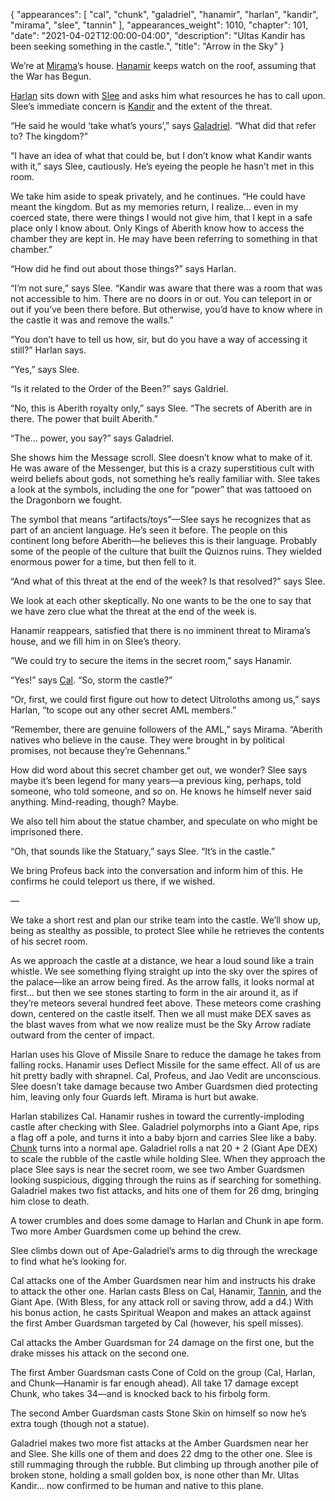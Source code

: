 {
    "appearances": [
        "cal",
        "chunk",
        "galadriel",
        "hanamir",
        "harlan",
        "kandir",
        "mirama",
        "slee",
        "tannin"
    ],
    "appearances_weight": 1010,
    "chapter": 101,
    "date": "2021-04-02T12:00:00-04:00",
    "description": "Ultas Kandir has been seeking something in the castle.",
    "title": "Arrow in the Sky"
}

We’re at [Mirama](/characters/mirama/)’s house. [Hanamir](/characters/hanamir/) keeps watch on the roof, assuming that the War has Begun.

[Harlan](/characters/harlan/) sits down with [Slee](/characters/slee/) and asks him what resources he has to call upon. Slee’s immediate concern is [Kandir](/characters/kandir/) and the extent of the threat. 

“He said he would ‘take what’s yours’,” says [Galadriel](/characters/galadriel/). “What did that refer to? The kingdom?”

“I have an idea of what that could be, but I don’t know what Kandir wants with it,” says Slee, cautiously. He’s eyeing the people he hasn’t met in this room. 

We take him aside to speak privately, and he continues. “He could have meant the kingdom. But as my memories return, I realize… even in my coerced state, there were things I would not give him, that I kept in a safe place only I know about. Only Kings of Aberith know how to access the chamber they are kept in. He may have been referring to something in that chamber.”

“How did he find out about those things?” says Harlan. 

“I’m not sure,” says Slee. “Kandir was aware that there was a room that was not accessible to him. There are no doors in or out. You can teleport in or out if you’ve been there before. But otherwise, you’d have to know where in the castle it was and remove the walls.”

“You don’t have to tell us how, sir, but do you have a way of accessing it still?” Harlan says.

“Yes,” says Slee. 

“Is it related to the Order of the Been?” says Galdriel.

“No, this is Aberith royalty only,” says Slee. “The secrets of Aberith are in there. The power that built Aberith.”

“The… power, you say?” says Galadriel.

She shows him the Message scroll. Slee doesn’t know what to make of it. He was aware of the Messenger, but this is a crazy superstitious cult with weird beliefs about gods, not something he’s really familiar with. Slee takes a look at the symbols, including the one for “power” that was tattooed on the Dragonborn we fought. 

The symbol that means “artifacts/toys”—Slee says he recognizes that as part of an ancient language. He’s seen it before. The people on this continent long before Aberith—he believes this is their language. Probably some of the people of the culture that built the Quiznos ruins. They wielded enormous power for a time, but then fell to it. 

“And what of this threat at the end of the week? Is that resolved?” says Slee.

We look at each other skeptically. No one wants to be the one to say that we have zero clue what the threat at the end of the week is.

Hanamir reappears, satisfied that there is no imminent threat to Mirama’s house, and we fill him in on Slee’s theory.

“We could try to secure the items in the secret room,” says Hanamir.

“Yes!” says [Cal](/characters/cal/). “So, storm the castle?”

“Or, first, we could first figure out how to detect Ultroloths among us,” says Harlan, “to scope out any other secret AML members.”

“Remember, there are genuine followers of the AML,” says Mirama. “Aberith natives who believe in the cause. They were brought in by political promises, not because they’re Gehennans.” 

How did word about this secret chamber get out, we wonder? Slee says maybe it’s been legend for many years—a previous king, perhaps, told someone, who told someone, and so on. He knows he himself never said anything. Mind-reading, though? Maybe.

We also tell him about the statue chamber, and speculate on who might be imprisoned there.

“Oh, that sounds like the Statuary,” says Slee. “It’s in the castle.”

We bring Profeus back into the conversation and inform him of this. He confirms he could teleport us there, if we wished.

—

We take a short rest and plan our strike team into the castle. We’ll show up, being as stealthy as possible, to protect Slee while he retrieves the contents of his secret room.

As we approach the castle at a distance, we hear a loud sound like a train whistle. We see something flying straight up into the sky over the spires of the palace—like an arrow being fired. As the arrow falls, it looks normal at first… but then we see stones starting to form in the air around it, as if they’re meteors several hundred feet above. These meteors come crashing down, centered on the castle itself. Then we all must make DEX saves as the blast waves from what we now realize must be the Sky Arrow radiate outward from the center of impact.

Harlan uses his Glove of Missile Snare to reduce the damage he takes from falling rocks. Hanamir uses Deflect Missile for the same effect. All of us are hit pretty badly with shrapnel. Cal, Profeus, and Jao Vedit are unconscious. Slee doesn’t take damage because two Amber Guardsmen died protecting him, leaving only four Guards left. Mirama is hurt but awake.

Harlan stabilizes Cal. Hanamir rushes in toward the currently-imploding castle after checking with Slee. Galadriel polymorphs into a Giant Ape, rips a flag off a pole, and turns it into a baby bjorn and carries Slee like a baby. [Chunk](/characters/chunk/) turns into a normal ape. 
Galadriel rolls a nat 20 + 2 (Giant Ape DEX) to scale the rubble of the castle while holding Slee. When they approach the place Slee says is near the secret room, we see two Amber Guardsmen looking suspicious, digging through the ruins as if searching for something. Galadriel makes two fist attacks, and hits one of them for 26 dmg, bringing him close to death.

A tower crumbles and does some damage to Harlan and Chunk in ape form. Two more Amber Guardsmen come up behind the crew.

Slee climbs down out of Ape-Galadriel’s arms to dig through the wreckage to find what he’s looking for. 

Cal attacks one of the Amber Guardsmen near him and instructs his drake to attack the other one. Harlan casts Bless on Cal, Hanamir, [Tannin](/characters/tannin/), and the Giant Ape. (With Bless, for any attack roll or saving throw, add a d4.) With his bonus action, he casts Spiritual Weapon and makes an attack against the first Amber Guardsman targeted by Cal (however, his spell misses).

Cal attacks the Amber Guardsman for 24 damage on the first one, but the drake misses his attack on the second one.

The first Amber Guardsman casts Cone of Cold on the group (Cal, Harlan, and Chunk—Hanamir is far enough ahead). All take 17 damage except Chunk, who takes 34—and is knocked back to his firbolg form. 

The second Amber Guardsman casts Stone Skin on himself so now he’s extra tough (though not a statue). 

Galadriel makes two more fist attacks at the Amber Guardsmen near her and Slee. She kills one of them and does 22 dmg to the other one. Slee is still rummaging through the rubble. But climbing up through another pile of broken stone, holding a small golden box, is none other than Mr. Ultas Kandir… now confirmed to be human and native to this plane.